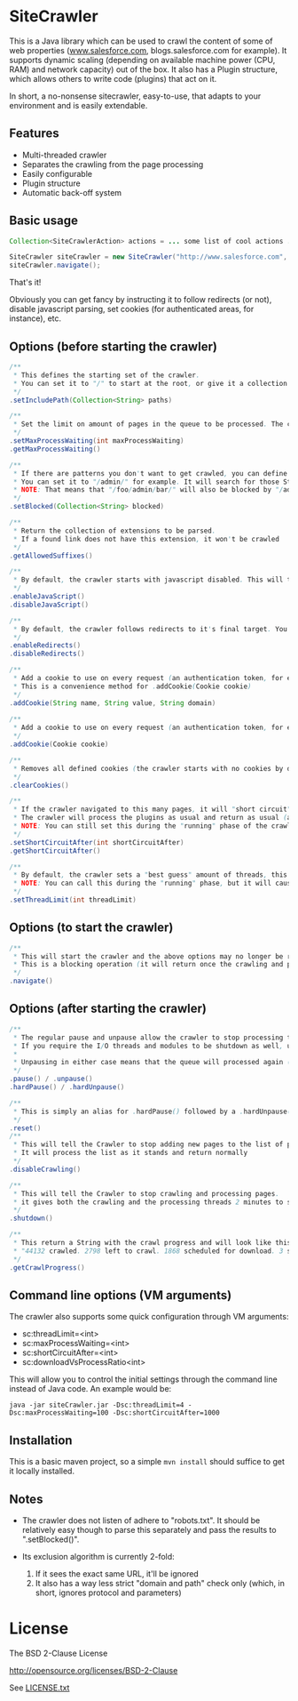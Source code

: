 SiteCrawler
===========


This is a Java library which can be used to crawl the content of some of web properties (www.salesforce.com, blogs.salesforce.com for example). It supports dynamic scaling (depending on available machine power (CPU, RAM) and network capacity) out of the box. It also has a Plugin structure, which allows others to write code (plugins) that act on it.

In short, a no-nonsense sitecrawler, easy-to-use, that adapts to your environment and is easily extendable.

## Features
- Multi-threaded crawler
- Separates the crawling from the page processing
- Easily configurable
- Plugin structure
- Automatic back-off system

## Basic usage

```java
Collection<SiteCrawlerAction> actions = ... some list of cool actions ...

SiteCrawler siteCrawler = new SiteCrawler("http://www.salesforce.com", "https://www.salesforce.com", actions);
siteCrawler.navigate();
```

That's it!

Obviously you can get fancy by instructing it to follow redirects (or not), disable javascript parsing, set cookies (for authenticated areas, for instance), etc.

## Options (before starting the crawler)
```java
/**
 * This defines the starting set of the crawler.
 * You can set it to "/" to start at the root, or give it a collection (your sitemap?) to start from
 */
.setIncludePath(Collection<String> paths)

/**
 * Set the limit on amount of pages in the queue to be processed. The crawler pauses to avoid exhausting memory (for example).
 */
.setMaxProcessWaiting(int maxProcessWaiting)
.getMaxProcessWaiting()

/**
 * If there are patterns you don't want to get crawled, you can define that here.
 * You can set it to "/admin/" for example. It will search for those Strings in the URL.
 * NOTE: That means that "/foo/admin/bar/" will also be blocked by "/admin/".
 */
.setBlocked(Collection<String> blocked)

/**
 * Return the collection of extensions to be parsed.
 * If a found link does not have this extension, it won't be crawled 
 */
.getAllowedSuffixes()

/**
 * By default, the crawler starts with javascript disabled. This will turn the default parser on
 */
.enableJavaScript()
.disableJavaScript()

/**
 * By default, the crawler follows redirects to it's final target. You can manipulate this using these methonds.
 */
.enableRedirects()
.disableRedirects()

/**
 * Add a cookie to use on every request (an authentication token, for example)
 * This is a convenience method for .addCookie(Cookie cookie)
 */
.addCookie(String name, String value, String domain)
 
/**
 * Add a cookie to use on every request (an authentication token, for example)
 */
.addCookie(Cookie cookie)

/**
 * Removes all defined cookies (the crawler starts with no cookies by default) 
 */
.clearCookies()

/**
 * If the crawler navigated to this many pages, it will "short circuit" and stop crawling.
 * The crawler will process the plugins as usual and return as usual (and at a note to the log that it short circuited)
 * NOTE: You can still set this during the "running" phase of the crawler (but you might also want to take a look at .disableCrawling()) 
 */
.setShortCircuitAfter(int shortCircuitAfter)
.getShortCircuitAfter()

/**
 * By default, the crawler sets a "best guess" amount of threads, this will allow you to override that setting and hardcode the number of threads to use.
 * NOTE: You can call this during the "running" phase, but it will cause a reset of all queues and threads. 
 */
.setThreadLimit(int threadLimit)
```

## Options (to start the crawler)
```java
/**
 * This will start the crawler and the above options may no longer be reliable used
 * This is a blocking operation (it will return once the crawling and processing it complete) 
 */
.navigate()
```

## Options (after starting the crawler)
```java
/**
 * The regular pause and unpause allow the crawler to stop processing the queue (but continue the running I/O threads and modules).
 * If you require the I/O threads and modules to be shutdown as well, use the "hard" methods.
 *
 * Unpausing in either case means that the queue will processed again (and the threads/modules to be started again as well).
 */
.pause() / .unpause()
.hardPause() / .hardUnpause()

/**
 * This is simply an alias for .hardPause() followed by a .hardUnpause().
 */
.reset()
/**
 * This will tell the Crawler to stop adding new pages to the list of pages to crawl.
 * It will process the list as it stands and return normally
 */
.disableCrawling()

/**
 * This will tell the Crawler to stop crawling and processing pages.
 * it gives both the crawling and the processing threads 2 minutes to stop before killing them
 */
.shutdown()

/**
 * This return a String with the crawl progress and will look like this:
 * "44132 crawled. 2798 left to crawl. 1868 scheduled for download. 3 scheduled for processing. 94.27% complete."
 */
.getCrawlProgress()
```

## Command line options (VM arguments)
The crawler also supports some quick configuration through VM arguments:

* sc:threadLimit=&lt;int&gt; 
* sc:maxProcessWaiting=&lt;int&gt; 
* sc:shortCircuitAfter=&lt;int&gt; 
* sc:downloadVsProcessRatio&lt;int&gt;

This will allow you to control the initial settings through the command line instead of Java code. An example would be:
```
java -jar siteCrawler.jar -Dsc:threadLimit=4 -Dsc:maxProcessWaiting=100 -Dsc:shortCircuitAfter=1000
```

## Installation
This is a basic maven project, so a simple `mvn install` should suffice to get it locally installed.
 
## Notes
- The crawler does not listen of adhere to "robots.txt".
It should be relatively easy though to parse this separately and pass the results to ".setBlocked()".

- Its exclusion algorithm is currently 2-fold:
  1. If it sees the exact same URL, it'll be ignored
  2. It also has a way less strict "domain and path" check only (which, in short, ignores protocol and parameters)

# License
The BSD 2-Clause License

http://opensource.org/licenses/BSD-2-Clause

See [LICENSE.txt](./LICENSE.txt)